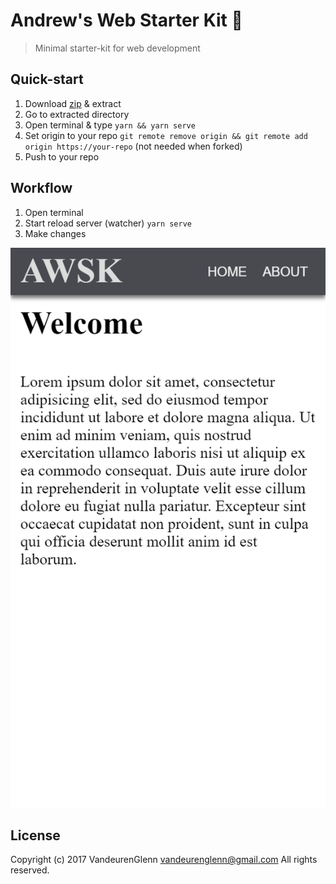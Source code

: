# Andrew's Web Starter Kit :metal:
> Minimal starter-kit for web development

## Quick-start
1. Download [zip][zip-url] & extract
2. Go to extracted directory
3. Open terminal & type ```yarn && yarn serve```
4. Set origin to your repo ```git remote remove origin && git remote add origin https://your-repo``` (not needed when forked)
5. Push to your repo

## Workflow
1. Open terminal
2. Start reload server (watcher) ```yarn serve```
3. Make changes

![hero-url]

## License

Copyright (c) 2017 VandeurenGlenn <vandeurenglenn@gmail.com>
All rights reserved.

[node-url]: https://nodejs.org
[yarn-url]: https://yarnpkg.com
[backed-cli-url]: https://github.com/VandeurenGlenn/backed-cli
[zip-url]: https://github.com/VandeurenGlenn/andrews-web-starter-kit/archive/master.zip
[hero-url]: hero.png
[custom-renderer-mixin]: https://github.com/VandeurenGlenn/custom-renderer-mixin
[property-mixin]: https://github.com/VandeurenGlenn/backed/src/mixins/property-mixin
[css-mixin]: https://github.com/VandeurenGlenn/backed/src/mixins/css-mixin
